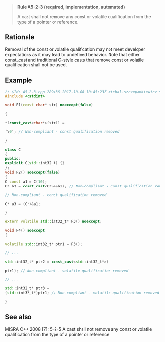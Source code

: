 > **Rule A5-2-3 (required, implementation, automated)**
>
> A cast shall not remove any const or volatile qualification from the type of
> a pointer or reference.

## Rationale

Removal of the const or volatile qualification may not meet developer expectations as
it may lead to undefined behavior.
Note that either const_cast and traditional C-style casts that remove const or volatile
qualification shall not be used.

## Example

```cpp
// $Id: A5-2-3.cpp 289436 2017-10-04 10:45:23Z michal.szczepankiewicz $
#include <cstdint>

void F1(const char* str) noexcept(false)

{

*(const_cast<char*>(str)) =

’\0’; // Non-compliant - const qualification removed

}

class C
{
public:
explicit C(std::int32_t) {}
};
void F2() noexcept(false)
{
C const a1 = C(10);
C* a2 = const_cast<C*>(&a1); // Non-compliant - const qualification removed

// Non-compliant - const qualification removed

C* a3 = (C*)&a1;

}

extern volatile std::int32_t* F3() noexcept;

void F4() noexcept
{

volatile std::int32_t* ptr1 = F3();

// ...

std::int32_t* ptr2 = const_cast<std::int32_t*>(

ptr1); // Non-compliant - volatile qualification removed

// ...

std::int32_t* ptr3 =
(std::int32_t*)ptr1; // Non-compliant - volatile qualification removed

}

```

## See also

MISRA C++ 2008 [7]: 5-2-5 A cast shall not remove any const or volatile
qualification from the type of a pointer or reference.
